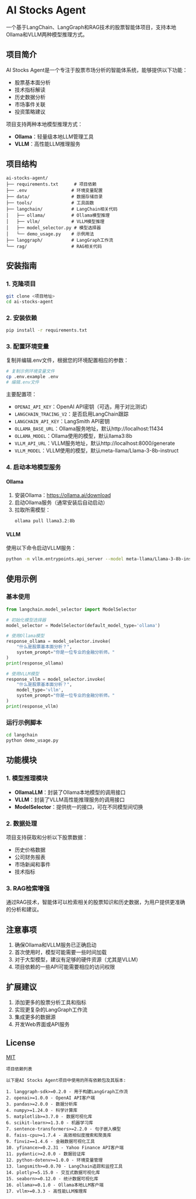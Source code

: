 # AI Stocks Agent

一个基于LangChain、LangGraph和RAG技术的股票智能体项目，支持本地Ollama和VLLM两种模型推理方式。

## 项目简介

AI Stocks Agent是一个专注于股票市场分析的智能体系统，能够提供以下功能：
- 股票基本面分析
- 技术指标解读
- 历史数据分析
- 市场事件关联
- 投资策略建议

项目支持两种本地模型推理方式：
- **Ollama**：轻量级本地LLM管理工具
- **VLLM**：高性能LLM推理服务

## 项目结构

```
ai-stocks-agent/
├── requirements.txt      # 项目依赖
├── .env                 # 环境变量配置
├── data/                # 数据存储目录
├── tools/               # 工具函数
├── langchain/           # LangChain相关代码
│   ├── ollama/          # Ollama模型推理
│   ├── vllm/            # VLLM模型推理
│   ├── model_selector.py # 模型选择器
│   └── demo_usage.py    # 示例用法
├── langgraph/           # LangGraph工作流
└── rag/                 # RAG相关代码
```

## 安装指南

### 1. 克隆项目

```bash
git clone <项目地址>
cd ai-stocks-agent
```

### 2. 安装依赖

```bash
pip install -r requirements.txt
```

### 3. 配置环境变量

复制并编辑.env文件，根据您的环境配置相应的参数：

```bash
# 复制示例环境变量文件
cp .env.example .env
# 编辑.env文件
```

主要配置项：
- `OPENAI_API_KEY`：OpenAI API密钥（可选，用于对比测试）
- `LANGCHAIN_TRACING_V2`：是否启用LangChain跟踪
- `LANGCHAIN_API_KEY`：LangSmith API密钥
- `OLLAMA_BASE_URL`：Ollama服务地址，默认http://localhost:11434
- `OLLAMA_MODEL`：Ollama使用的模型，默认llama3:8b
- `VLLM_API_URL`：VLLM服务地址，默认http://localhost:8000/generate
- `VLLM_MODEL`：VLLM使用的模型，默认meta-llama/Llama-3-8b-instruct

### 4. 启动本地模型服务

#### Ollama

1. 安装Ollama：https://ollama.ai/download
2. 启动Ollama服务（通常安装后自动启动）
3. 拉取所需模型：
   ```bash
   ollama pull llama3.2:8b
   ```

#### VLLM

使用以下命令启动VLLM服务：

```bash
python -m vllm.entrypoints.api_server --model meta-llama/Llama-3-8b-instruct --port 8000
```

## 使用示例

### 基本使用

```python
from langchain.model_selector import ModelSelector

# 初始化模型选择器
model_selector = ModelSelector(default_model_type='ollama')

# 使用Ollama模型
response_ollama = model_selector.invoke(
    "什么是股票基本面分析？",
    system_prompt="你是一位专业的金融分析师。"
)
print(response_ollama)

# 使用VLLM模型
response_vllm = model_selector.invoke(
    "什么是股票基本面分析？",
    model_type='vllm',
    system_prompt="你是一位专业的金融分析师。"
)
print(response_vllm)
```

### 运行示例脚本

```bash
cd langchain
python demo_usage.py
```

## 功能模块

### 1. 模型推理模块

- **OllamaLLM**：封装了Ollama本地模型的调用接口
- **VLLM**：封装了VLLM高性能推理服务的调用接口
- **ModelSelector**：提供统一的接口，可在不同模型间切换

### 2. 数据处理

项目支持获取和分析以下股票数据：
- 历史价格数据
- 公司财务报表
- 市场新闻和事件
- 技术指标

### 3. RAG检索增强

通过RAG技术，智能体可以检索相关的股票知识和历史数据，为用户提供更准确的分析和建议。

## 注意事项

1. 确保Ollama和VLLM服务已正确启动
2. 首次使用时，模型可能需要一些时间加载
3. 对于大型模型，建议有足够的硬件资源（尤其是VLLM）
4. 项目依赖的一些API可能需要相应的访问权限

## 扩展建议

1. 添加更多的股票分析工具和指标
2. 实现更复杂的LangGraph工作流
3. 集成更多的数据源
4. 开发Web界面或API服务

## License

[MIT](LICENSE)



```test
项目依赖列表

以下是AI Stocks Agent项目中使用的所有依赖包及其版本:

1. langgraph-sdk>=0.2.0 - 用于构建LangGraph工作流
2. openai>=1.0.0 - OpenAI API客户端
3. pandas>=2.0.0 - 数据分析库
4. numpy>=1.24.0 - 科学计算库
5. matplotlib>=3.7.0 - 数据可视化库
6. scikit-learn>=1.3.0 - 机器学习库
7. sentence-transformers>=2.2.0 - 句子嵌入模型
8. faiss-cpu>=1.7.4 - 高效相似度搜索和聚类库
9. finviz==1.4.6 - 金融数据可视化工具
10. yfinance>=0.2.31 - Yahoo Finance API客户端
11. pydantic>=2.0.0 - 数据验证库
12. python-dotenv>=1.0.0 - 环境变量管理
13. langsmith>=0.0.70 - LangChain追踪和监控工具
14. plotly>=5.15.0 - 交互式数据可视化库
15. seaborn>=0.12.0 - 统计数据可视化库
16. ollama>=0.1.0 - Ollama本地LLM客户端
17. vllm>=0.3.3 - 高性能LLM推理库
```